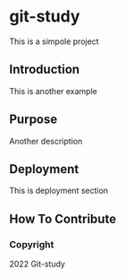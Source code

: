 # git-study
This is a simpole project
## Introduction
This is another example
## Purpose
Another description
## Deployment
This is deployment section
## How To Contribute
### Copyright
2022 Git-study